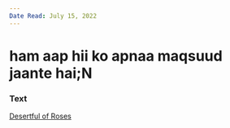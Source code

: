 ```yaml
---
Date Read: July 15, 2022
---
```


# ham aap hii ko apnaa maqsuud jaante hai;N

### Text
[Desertful of Roses](http://www.columbia.edu/itc/mealac/pritchett/00garden/03c/0307/index_0307.html)

